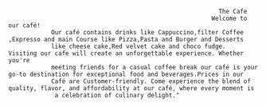                                                                The Cafe
                                                             Welcome to our café! 
                Our café contains drinks like Cappuccino,filter Coffee ,Expresso and main Course like Pizza,Pasta and Burger and Desserts 
                like cheese cake,Red velvet cake and choco fudge.  Visiting our cafe will create an unforgettable experience. Whether you're 
                meeting friends for a casual coffee break our café is your go-to destination for exceptional food and beverages.Prices in our 
                Café are Customer-friendly. Come experience the blend of quality, flavor, and affordability at our café, where every moment is
                 a celebration of culinary delight."
